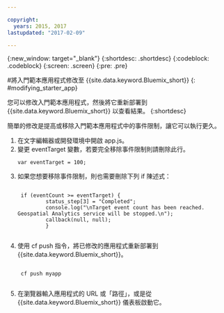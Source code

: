 ```yaml
---

copyright:
  years: 2015, 2017
lastupdated: "2017-02-09"

---
```


<!-- Attribute definitions --> 
{:new_window: target="_blank"}
{:shortdesc: .shortdesc}
{:codeblock: .codeblock}
{:screen: .screen}
{:pre: .pre}

#將入門範本應用程式修改至 {{site.data.keyword.Bluemix_short}}
{: #modifying_starter_app}

您可以修改入門範本應用程式，然後將它重新部署到 {{site.data.keyword.Bluemix_short}} 以查看結果。
{:shortdesc}


簡單的修改是提高或移除入門範本應用程式中的事件限制，讓它可以執行更久。

1. 在文字編輯器或開發環境中開啟 app.js。
2. 變更 eventTarget 變數，若要完全移除事件限制則請刪除此行。
	 <pre><code>var eventTarget = 100;</code></pre>
3. 如果您想要移除事件限制，則也需要刪除下列 if 陳述式：
	 <pre><code>  
	if (eventCount >= eventTarget) {
		    status_step[3] = "Completed";
		    console.log("\nTarget event count has been reached.  Geospatial Analytics service will be stopped.\n");
		    callback(null, null);
		    } 
	</code></pre> 
4. 使用 cf push 指令，將已修改的應用程式重新部署到 {{site.data.keyword.Bluemix_short}}。
	 <pre><code>  
	cf push myapp
	</code></pre>
5. 在瀏覽器輸入應用程式的 URL 或「路徑」，或是從 {{site.data.keyword.Bluemix_short}} 儀表板啟動它。

